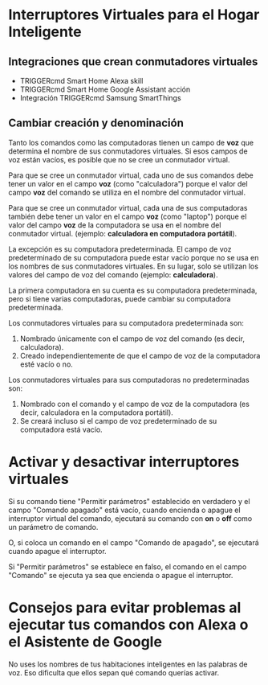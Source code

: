 # Interruptores Virtuales para el Hogar Inteligente

## Integraciones que crean conmutadores virtuales

* TRIGGERcmd Smart Home Alexa skill
* TRIGGERcmd Smart Home Google Assistant acción
* Integración TRIGGERcmd Samsung SmartThings

## Cambiar creación y denominación

Tanto los comandos como las computadoras tienen un campo de **voz** que determina el nombre de sus conmutadores virtuales. Si esos campos de voz están vacíos, es posible que no se cree un conmutador virtual.

Para que se cree un conmutador virtual, cada uno de sus comandos debe tener un valor en el campo **voz** (como "calculadora") porque el valor del campo **voz** del comando se utiliza en el nombre del conmutador virtual.

Para que se cree un conmutador virtual, cada una de sus computadoras también debe tener un valor en el campo **voz** (como "laptop") porque el valor del campo **voz** de la computadora se usa en el nombre del conmutador virtual. (ejemplo: **calculadora en computadora portátil**).

La excepción es su computadora predeterminada. El campo de voz predeterminado de su computadora puede estar vacío porque no se usa en los nombres de sus conmutadores virtuales. En su lugar, solo se utilizan los valores del campo de voz del comando (ejemplo: **calculadora**).

La primera computadora en su cuenta es su computadora predeterminada, pero si tiene varias computadoras, puede cambiar su computadora predeterminada.

Los conmutadores virtuales para su computadora predeterminada son:

1. Nombrado únicamente con el campo de voz del comando (es decir, calculadora).
1. Creado independientemente de que el campo de voz de la computadora esté vacío o no.

Los conmutadores virtuales para sus computadoras no predeterminadas son:

1. Nombrado con el comando y el campo de voz de la computadora (es decir, calculadora en la computadora portátil).
1. Se creará incluso si el campo de voz predeterminado de su computadora está vacío.

# Activar y desactivar interruptores virtuales

Si su comando tiene "Permitir parámetros" establecido en verdadero y el campo "Comando apagado" está vacío, cuando encienda o apague el interruptor virtual del comando, ejecutará su comando con **on** o **off** como un parámetro de comando.

O, si coloca un comando en el campo "Comando de apagado", se ejecutará cuando apague el interruptor.

Si "Permitir parámetros" se establece en falso, el comando en el campo "Comando" se ejecuta ya sea que encienda o apague el interruptor.

# Consejos para evitar problemas al ejecutar tus comandos con Alexa o el Asistente de Google

No uses los nombres de tus habitaciones inteligentes en las palabras de voz. Eso dificulta que ellos sepan qué comando querías activar.